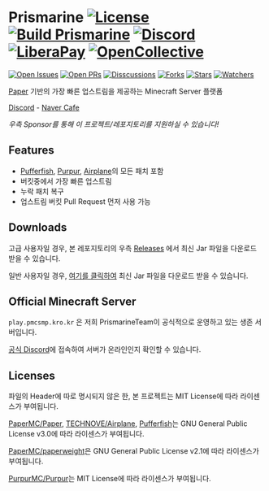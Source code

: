 Prismarine
[![License](https://img.shields.io/github/license/PrismarineTeam/Prismarine)](https://github.com/PrismarineTeam/Prismarine/blob/ver/1.18.1/LICENSE)
[![Build Prismarine](https://img.shields.io/github/workflow/status/PrismarineTeam/Prismarine/Build%20Prismarine)](https://img.shields.io/github/workflow/status/PrismarineTeam/Prismarine/Build%20Prismarine/ver/1.18.1)
[![Discord](https://img.shields.io/discord/781822976773455882?color=%235865F2&label=Discord&logo=discord)](https://discord.gg/kkqMSEVVxN)
[![LiberaPay](https://img.shields.io/liberapay/patrons/alphakr93?label=LiberaPay&logo=LiberaPay)](https://liberapay.com/alphakr93)
[![OpenCollective](https://img.shields.io/opencollective/all/Prismarine?color=7aa2df&label=OpenCollective&logo=opencollective)](https://opencollective.com/Prismarine)
=
[![Open Issues](https://img.shields.io/github/issues-raw/PrismarineTeam/Prismarine?label=issues)](https://github.com/PrismarineTeam/Prismarine/issues)
[![Open PRs](https://img.shields.io/github/issues-pr-raw/PrismarineTeam/Prismarine?label=pull%20requests)](https://github.com/PrismarineTeam/Prismarine/pulls)
[![Disscussions](https://img.shields.io/github/discussions/PrismarineTeam/Prismarine)](https://github.com/PrismarineTeam/Prismarine/discussions)
[![Forks](https://img.shields.io/github/forks/PrismarineTeam/Prismarine)](https://github.com/PrismarineTeam/Prismarine/network/members)
[![Stars](https://img.shields.io/github/stars/PrismarineTeam/Prismarine)](https://github.com/PrismarineTeam/Prismarine/stargazers)
[![Watchers](https://img.shields.io/github/watchers/PrismarineTeam/Prismarine)](https://github.com/PrismarineTeam/Prismarine/watchers)

[Paper](https://github.com/PaperMC/Paper) 기반의 가장 빠른 업스트림을 제공하는 Minecraft Server 플랫폼

[Discord](https://discord.gg/kkqMSEVVxN) - [Naver Cafe](https://cafe.naver.com/prismarine)

*우측 Sponsor를 통해 이 프로젝트/레포지토리를 지원하실 수 있습니다!*

## Features
- [Pufferfish](https://github.com/pufferfish-gg/Pufferfish), [Purpur](https://github.com/PurpurMC/Purpur), [Airplane](https://github.com/TECHNOVE/Airplane)의 모든 패치 포함
- 버킷중에서 가장 빠른 업스트림
- 누락 패치 복구
- 업스트림 버킷 Pull Request 먼저 사용 가능

## Downloads
고급 사용자일 경우, 본 레포지토리의 우측 [Releases](https://github.com/PrismarineTeam/Prismarine/releases) 에서 최신 Jar 파일을 다운로드 받을 수 있습니다.

일반 사용자일 경우, [여기를 클릭하여](https://github.com/PrismarineTeam/Prismarine/releases/download/latest/Prismarine-paperclip-1.18.1-R0.1-SNAPSHOT-reobf.jar) 최신 Jar 파일을 다운로드 받을 수 있습니다.

## Official Minecraft Server
```play.pmcsmp.kro.kr``` 은 저희 PrismarineTeam이 공식적으로 운영하고 있는 생존 서버입니다.

[공식 Discord](https://discord.gg/kkqMSEVVxN)에 접속하여 서버가 온라인인지 확인할 수 있습니다.

## Licenses
파일의 Header에 따로 명시되지 않은 한, 본 프로젝트는 MIT License에 따라 라이센스가 부여됩니다.

[PaperMC/Paper](https://github.com/PaperMC/Paper), [TECHNOVE/Airplane](https://github.com/TECHNOVE/Airplane), [Pufferfish](https://github.com/pufferfish-gg/Pufferfish)는 GNU General Public License v3.0에 따라 라이센스가 부여됩니다.

[PaperMC/paperweight](https://github.com/PaperMC/paperweight)은 GNU General Public License v2.1에 따라 라이센스가 부여됩니다.

[PurpurMC/Purpur](https://github.com/PurpurMC/Purpur)는 MIT License에 따라 라이센스가 부여됩니다.
